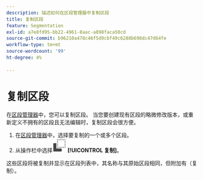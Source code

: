 ```yaml
---
description: 描述如何在区段管理器中复制区段
title: 复制区段
feature: Segmentation
exl-id: a7e8fd95-bb22-4961-8aac-a898faca50cd
source-git-commit: b96210a478c46f5d9cbf49c6288b698dc47d64fe
workflow-type: tm+mt
source-wordcount: '99'
ht-degree: 4%

---
```


# 复制区段

在[区段管理器](seg-manage.md)中，您可以复制区段。 当您要创建现有区段的略微修改版本，或重新定义不拥有的区段且无法编辑时，复制区段会很方便。

1. 在[区段管理器](seg-manage.md)中，选择要复制的一个或多个区段。
1. 从操作栏中选择![复制](/help/assets/icons/Copy.svg) **[!UICONTROL 复制]**。

这些区段将被复制并显示在区段列表中，其名称与其原始区段相同，但附加有（复制）。
